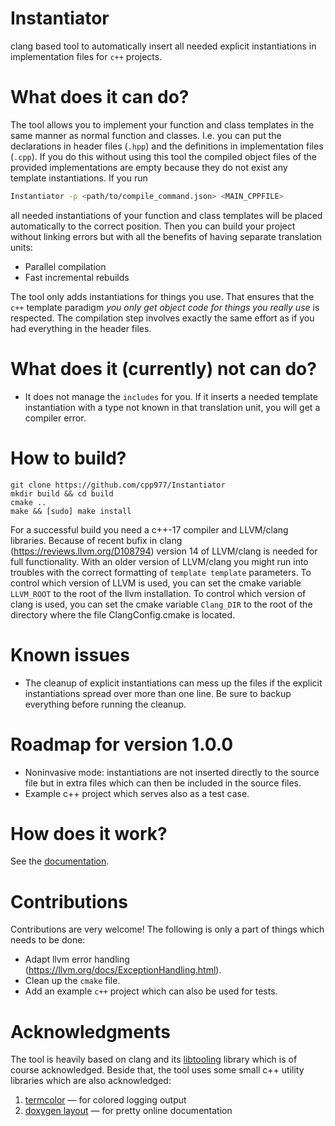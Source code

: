 # Instantiator
clang based tool to automatically insert all needed explicit instantiations in implementation files for `c++` projects.

# What does it can do?
The tool allows you to implement your function and class templates in the same manner as normal function and classes.
I.e. you can put the declarations in header files (`.hpp`) and the definitions in implementation files (`.cpp`).
If you do this without using this tool the compiled object files of the provided implementations are empty because they do not exist any template instantiations.
If you run
```bash
Instantiator -p <path/to/compile_command.json> <MAIN_CPPFILE>
```
all needed instantiations of your function and class templates will be placed automatically to the correct position.
Then you can build your project without linking errors but with all the benefits of having separate translation units:
  - Parallel compilation
  - Fast incremental rebuilds
  
The tool only adds instantiations for things you use. That ensures that the `c++` template paradigm *you only get object code for things you really use* is respected.
The compilation step involves exactly the same effort as if you had everything in the header files.

# What does it (currently) not can do?
  - It does not manage the `includes` for you. If it inserts a needed template instantiation with a type not known in that translation unit, you will get a compiler error.

# How to build?
```
git clone https://github.com/cpp977/Instantiator
mkdir build && cd build
cmake .. 
make && [sudo] make install
```
For a successful build you need a c++-17 compiler and LLVM/clang libraries.
Because of recent bufix in clang (https://reviews.llvm.org/D108794) version 14 of LLVM/clang is needed for full functionality.
With an older version of LLVM/clang you might run into troubles with the correct formatting of `template template` parameters.
To control which version of LLVM is used, you can set the cmake variable `LLVM_ROOT` to the root of the llvm installation.
To control which version of clang is used, you can set the cmake variable `Clang_DIR` to the root of the directory where the file ClangConfig.cmake is located.
  
# Known issues
  - The cleanup of explicit instantiations can mess up the files if the explicit instantiations spread over more than one line. 
    Be sure to backup everything before running the cleanup.

# Roadmap for version 1.0.0
  - Noninvasive mode: instantiations are not inserted directly to the source file but in extra files which can then be included in the source files.
  - Example c++ project which serves also as a test case.
  
# How does it work?
See the [documentation](https://cpp977.github.io/Instantiator/).

# Contributions
Contributions are very welcome!
The following is only a part of things which needs to be done:
  - Adapt llvm error handling (https://llvm.org/docs/ExceptionHandling.html).
  - Clean up the `cmake` file.
  - Add an example `c++` project which can also be used for tests.

# Acknowledgments
The tool is heavily based on clang and its [libtooling](https://clang.llvm.org/docs/LibTooling.html) library which is of course acknowledged.
Beside that, the tool uses some small c++ utility libraries which are also acknowledged:
  1. [termcolor](https://github.com/ikalnytskyi/termcolor) — for colored logging output
  2. [doxygen layout](https://github.com/jothepro/doxygen-awesome-css) — for pretty online documentation
